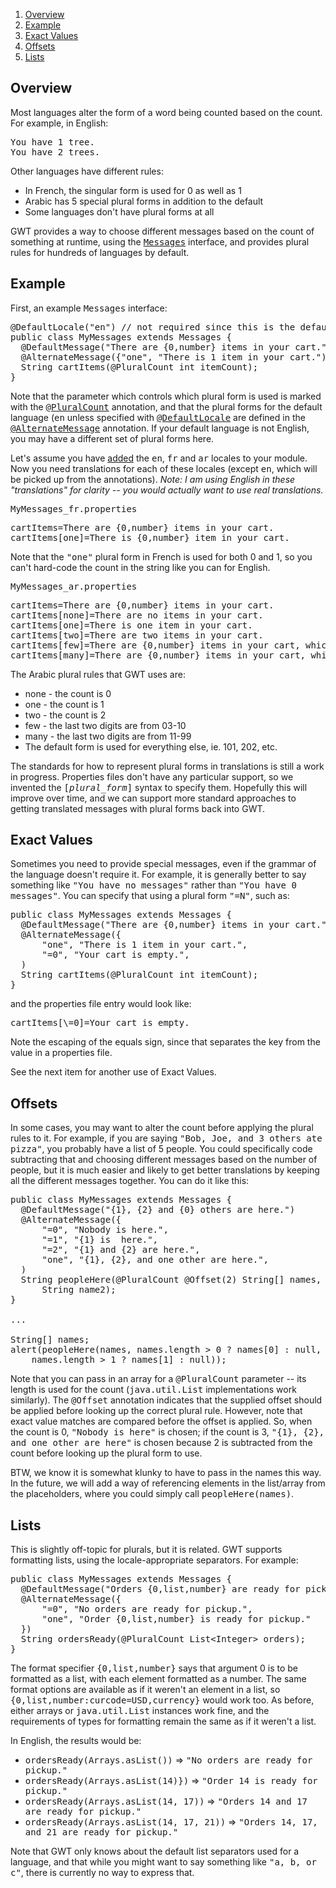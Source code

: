 <ol class="toc" id="pageToc">
  <li><a href="#PluralOverview">Overview</a></li>
  <li><a href="#PluralExample">Example</a></li>
  <li><a href="#ExactValues">Exact Values</a></li>
  <li><a href="#Offsets">Offsets</a></li>
  <li><a href="#Lists">Lists</a></li>
</ol>

<h2 id="PluralOverview">Overview</h2>

<p>Most languages alter the form of a word being counted based on the count.
For example, in English:
<pre class="prettyprint">
You have 1 tree.
You have 2 trees.
</pre></p>

<p>Other languages have different rules:
<ul>
  <li>In French, the singular form is used for 0 as well as 1</li>
  <li>Arabic has 5 special plural forms in addition to the default</li>
  <li>Some languages don't have plural forms at all</li>
</ul></p>

<p>GWT provides a way to choose different messages based on the count of
something at runtime, using the <a
  href="DevGuideI18nMessages.html"><tt>Messages</tt></a> interface, and
  provides plural rules for hundreds of languages by default.</p>

<h2 id="PluralExample">Example</h2>

<p>First, an example <tt>Messages</tt> interface:
<pre class="prettyprint">
@DefaultLocale("en") // not required since this is the default
public class MyMessages extends Messages {
  @DefaultMessage("There are {0,number} items in your cart.")
  @AlternateMessage({"one", "There is 1 item in your cart.")
  String cartItems(@PluralCount int itemCount);
}
</pre></p>
<p>Note that the parameter which controls which plural form is used is marked
with the <a
href="http://google-web-toolkit.googlecode.com/svn/javadoc/latest/com/google/gwt/i18n/client/Messages.PluralCount.html"><tt>@PluralCount</tt></a>
annotation, and that the plural forms for the default language (<tt>en</tt>
unless specified with <a
href="http://google-web-toolkit.googlecode.com/svn/javadoc/latest/com/google/gwt/i18n/client/LocalizableResource.DefaultLocale.html"><tt>@DefaultLocale</tt></a>
are defined in the <a
href="http://google-web-toolkit.googlecode.com/svn/javadoc/latest/com/google/gwt/i18n/client/Messages.AlternateMessage.html"><tt>@AlternateMessage</tt></a>
annotation.  If your default language is not English, you may have a different
set of plural forms here.</p>

<p>Let's assume you have <a
  href="DevGuideI18nLocale.html#LocaleModule">added</a> the <tt>en</tt>,
<tt>fr</tt> and <tt>ar</tt> locales to your module.  Now you need translations
for each of these locales (except <tt>en</tt>, which will be picked up from the
annotations).  <i>Note: I am using English in these "translations" for
  clarity -- you would actually want to use real translations.</i></p>


<p><tt>MyMessages_fr.properties</tt>
<pre class="prettyprint">
cartItems=There are {0,number} items in your cart.
cartItems[one]=There is {0,number} item in your cart.
</pre></p>
<p>Note that the <tt>&quot;one&quot;</tt> plural form in French is used for
both 0 and 1, so you can't hard-code the count in the string like you can
for English.</p>

<p><tt>MyMessages_ar.properties</tt>
<pre class="prettyprint">
cartItems=There are {0,number} items in your cart.
cartItems[none]=There are no items in your cart.
cartItems[one]=There is one item in your cart.
cartItems[two]=There are two items in your cart.
cartItems[few]=There are {0,number} items in your cart, which are few.
cartItems[many]=There are {0,number} items in your cart, which are many.
</pre></p>
<p>The Arabic plural rules that GWT uses are:
<ul>
  <li>none - the count is 0
  <li>one - the count is 1
  <li>two - the count is 2
  <li>few - the last two digits are from 03-10
  <li>many - the last two digits are from 11-99
  <li>The default form is used for everything else, ie. 101, 202, etc.
</ul></p>

<p>The standards for how to represent plural forms in translations is still
a work in progress.  Properties files don't have any particular support, so
we invented the <tt>[<i>plural_form</i>]</tt> syntax to specify them.
Hopefully this will improve over time, and we can support more standard
approaches to getting translated messages with plural forms back into GWT.</p>



<h2 id="ExactValues">Exact Values</h2>

<p>Sometimes you need to provide special messages, even if the grammar of the
language doesn't require it.  For example, it is generally better to say
something like <tt>"You have no messages"</tt> rather than <tt>"You have 0
messages"</tt>.  You can specify that using a plural form <tt>"=N"</tt>, such
as:

<pre class="prettyprint">
public class MyMessages extends Messages {
  @DefaultMessage("There are {0,number} items in your cart.")
  @AlternateMessage({
      "one", "There is 1 item in your cart.",
      "=0", "Your cart is empty.",
  )
  String cartItems(@PluralCount int itemCount);
}
</pre></p>

<p>and the properties file entry would look like:


<pre class="prettyprint">
cartItems[\=0]=Your cart is empty.
</pre>


<p>Note the escaping of the equals sign, since that separates the key from the
value in a properties file.

<p>See the next item for another use of Exact Values.

<h2 id="Offsets">Offsets</h2>

<p>In some cases, you may want to alter the count before applying the plural
rules to it.  For example, if you are saying <tt>"Bob, Joe, and 3 others ate
pizza"</tt>, you probably have a list of 5 people.  You could specifically
code subtracting that and choosing different messages based on the number of
people, but it is much easier and likely to get better translations by keeping
all the different messages together.  You can do it like this:


<pre class="prettyprint">
public class MyMessages extends Messages {
  @DefaultMessage("{1}, {2} and {0} others are here.")
  @AlternateMessage({
      "=0", "Nobody is here.",
      "=1", "{1} is  here.",
      "=2", "{1} and {2} are here.",
      "one", "{1}, {2}, and one other are here.",
  )
  String peopleHere(@PluralCount @Offset(2) String[] names, String name1,
      String name2);
}

...

String[] names;
alert(peopleHere(names, names.length &gt; 0 ? names[0] : null,
    names.length &gt; 1 ? names[1] : null));
</pre></p>


<p>Note that you can pass in an array for a <tt>@PluralCount</tt> parameter --
its length is used for the count (<tt>java.util.List</tt> implementations work
similarly).  The <tt>@Offset</tt> annotation indicates that the supplied offset
should be applied before looking up the correct plural rule.  However, note
that exact value matches are compared before the offset is applied.  So, when
the count is 0, <tt>"Nobody is here"</tt> is chosen; if the count is 3,
<tt>"{1}, {2}, and one other are here"</tt> is chosen because 2 is subtracted
from the count before looking up the plural form to use.

<p>BTW, we know it is somewhat klunky to have to pass in the names this way.
In the future, we will add a way of referencing elements in the list/array
from the placeholders, where you could simply call <tt>peopleHere(names)</tt>.

<h2 id="Lists">Lists</h2>

<p>This is slightly off-topic for plurals, but it is related.  GWT supports
formatting lists, using the locale-appropriate separators.  For example:

<pre class="prettyprint">
public class MyMessages extends Messages {
  @DefaultMessage("Orders {0,list,number} are ready for pickup.")
  @AlternateMessage({
      "=0", "No orders are ready for pickup.",
      "one", "Order {0,list,number} is ready for pickup."
  })
  String ordersReady(@PluralCount List&lt;Integer&gt; orders);
}
</pre></p>

The format specifier <tt>{0,list,number}</tt> says that argument 0 is to be
formatted as a list, with each element formatted as a number.  The same format
options are available as if it weren't an element in a list, so
<tt>{0,list,number:curcode=USD,currency}</tt> would work too.  As before,
either arrays or <tt>java.util.List</tt> instances work fine, and the
requirements of types for formatting remain the same as if it weren't a list.

<p>In English, the results would be:
<ul>
  <li><tt>ordersReady(Arrays.asList())</tt> =&gt; <tt>"No orders are ready for
    pickup."</tt>
  <li><tt>ordersReady(Arrays.asList(14)})</tt> =&gt; <tt>"Order 14 is ready for
    pickup."</tt>
  <li><tt>ordersReady(Arrays.asList(14, 17))</tt> =&gt; <tt>"Orders 14 and 17 are
    ready for pickup."</tt>
  <li><tt>ordersReady(Arrays.asList(14, 17, 21))</tt> =&gt; <tt>"Orders 14, 17,
    and 21 are ready for pickup."</tt>
</ul>

<p>Note that GWT only knows about the default list separators used for a
language, and that while you might want to say something like <tt>"a, b, or
c"</tt>, there is currently no way to express that.